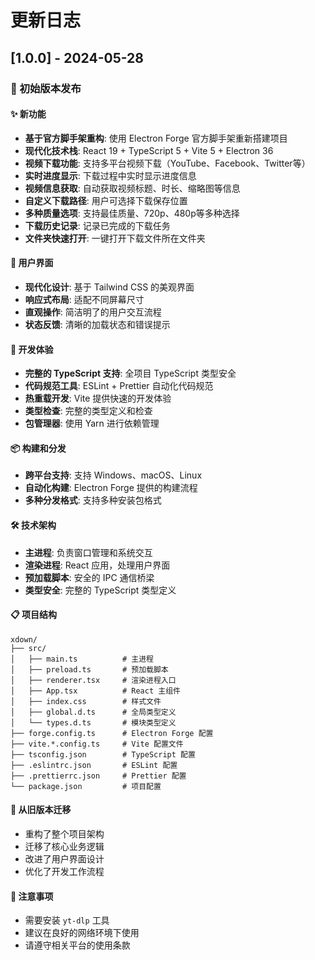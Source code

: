 # 更新日志

## [1.0.0] - 2024-05-28

### 🎉 初始版本发布

#### ✨ 新功能

- **基于官方脚手架重构**: 使用 Electron Forge 官方脚手架重新搭建项目
- **现代化技术栈**: React 19 + TypeScript 5 + Vite 5 + Electron 36
- **视频下载功能**: 支持多平台视频下载（YouTube、Facebook、Twitter等）
- **实时进度显示**: 下载过程中实时显示进度信息
- **视频信息获取**: 自动获取视频标题、时长、缩略图等信息
- **自定义下载路径**: 用户可选择下载保存位置
- **多种质量选项**: 支持最佳质量、720p、480p等多种选择
- **下载历史记录**: 记录已完成的下载任务
- **文件夹快速打开**: 一键打开下载文件所在文件夹

#### 🎨 用户界面

- **现代化设计**: 基于 Tailwind CSS 的美观界面
- **响应式布局**: 适配不同屏幕尺寸
- **直观操作**: 简洁明了的用户交互流程
- **状态反馈**: 清晰的加载状态和错误提示

#### 🔧 开发体验

- **完整的 TypeScript 支持**: 全项目 TypeScript 类型安全
- **代码规范工具**: ESLint + Prettier 自动化代码规范
- **热重载开发**: Vite 提供快速的开发体验
- **类型检查**: 完整的类型定义和检查
- **包管理器**: 使用 Yarn 进行依赖管理

#### 📦 构建和分发

- **跨平台支持**: 支持 Windows、macOS、Linux
- **自动化构建**: Electron Forge 提供的构建流程
- **多种分发格式**: 支持多种安装包格式

#### 🛠️ 技术架构

- **主进程**: 负责窗口管理和系统交互
- **渲染进程**: React 应用，处理用户界面
- **预加载脚本**: 安全的 IPC 通信桥梁
- **类型安全**: 完整的 TypeScript 类型定义

#### 📋 项目结构

```
xdown/
├── src/
│   ├── main.ts          # 主进程
│   ├── preload.ts       # 预加载脚本
│   ├── renderer.tsx     # 渲染进程入口
│   ├── App.tsx          # React 主组件
│   ├── index.css        # 样式文件
│   ├── global.d.ts      # 全局类型定义
│   └── types.d.ts       # 模块类型定义
├── forge.config.ts      # Electron Forge 配置
├── vite.*.config.ts     # Vite 配置文件
├── tsconfig.json        # TypeScript 配置
├── .eslintrc.json       # ESLint 配置
├── .prettierrc.json     # Prettier 配置
└── package.json         # 项目配置
```

#### 🔄 从旧版本迁移

- 重构了整个项目架构
- 迁移了核心业务逻辑
- 改进了用户界面设计
- 优化了开发工作流程

#### 📝 注意事项

- 需要安装 `yt-dlp` 工具
- 建议在良好的网络环境下使用
- 请遵守相关平台的使用条款
